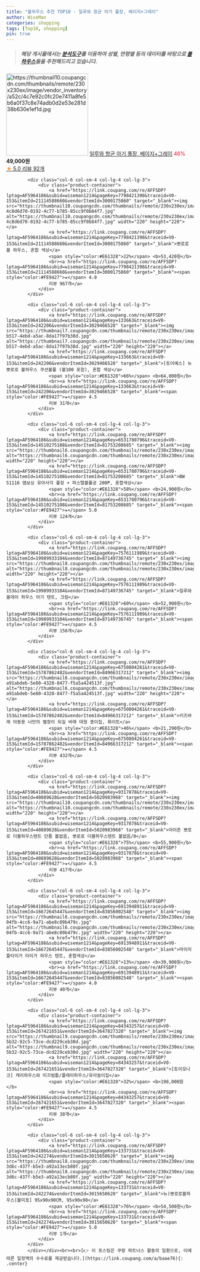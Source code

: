 ```yaml
---
title: "볼하우스 추천 TOP10 - 일루와 항균 아기 풀장, 베이지+그레이"
author: WiseMan
categories: shopping
tags: [Top10, shopping]
pin: true
---
```


> ##### 해당 게시물에서는 [**분석도구**](https://itemscout.io/)를 이용하여 **성별**, **연령별** 등의 데이터를 바탕으로 [**볼하우스**](https://link.coupang.com/a/baae76)들을 추천해드리고 있습니다.
<div class="container"><div class="row">
            <div class="col-6 col-sm-4 col-lg-4 col-lg-3">
                <div class="product-container">
                    <a href="https://link.coupang.com/re/AFFSDP?lptag=AF5964186&subid=wiseman1214&pageKey=7151851306&traceid=V0-153&itemId=17981758895&vendorItemId=84831638529" target="_blank"><img src="https://thumbnail10.coupangcdn.com/thumbnails/remote/230x230ex/image/vendor_inventory/a52c/4c7e92c0fc20e7411a8fe5b6a0f37c8e74adb0d2e53e281d38b630e1ef1d.jpg" alt="https://thumbnail10.coupangcdn.com/thumbnails/remote/230x230ex/image/vendor_inventory/a52c/4c7e92c0fc20e7411a8fe5b6a0f37c8e74adb0d2e53e281d38b630e1ef1d.jpg" width="220" height="220"></a>
                    <a href="https://link.coupang.com/re/AFFSDP?lptag=AF5964186&subid=wiseman1214&pageKey=7151851306&traceid=V0-153&itemId=17981758895&vendorItemId=84831638529" target="_blank">일루와 항균 아기 풀장, 베이지+그레이</a>
                    <span style="color:#E61328">46%</span> <b>49,000원</b>
                    <br><a href="https://link.coupang.com/re/AFFSDP?lptag=AF5964186&subid=wiseman1214&pageKey=7151851306&traceid=V0-153&itemId=17981758895&vendorItemId=84831638529" target="_blank"><span style="color:#FE9427">★</span> 5.0
                    리뷰 92개</a>
                </div>
            </div>
            
            <div class="col-6 col-sm-4 col-lg-4 col-lg-3">
                <div class="product-container">
                    <a href="https://link.coupang.com/re/AFFSDP?lptag=AF5964186&subid=wiseman1214&pageKey=7798421398&traceid=V0-153&itemId=21114588660&vendorItemId=3000175860" target="_blank"><img src="https://thumbnail10.coupangcdn.com/thumbnails/remote/230x230ex/image/retail/images/704162862350213-4c8d6d70-0192-4c77-b785-85cc9f0b84f7.jpg" alt="https://thumbnail10.coupangcdn.com/thumbnails/remote/230x230ex/image/retail/images/704162862350213-4c8d6d70-0192-4c77-b785-85cc9f0b84f7.jpg" width="220" height="220"></a>
                    <a href="https://link.coupang.com/re/AFFSDP?lptag=AF5964186&subid=wiseman1214&pageKey=7798421398&traceid=V0-153&itemId=21114588660&vendorItemId=3000175860" target="_blank">뽀로로 볼 하우스, 혼합 색상</a>
                    <span style="color:#E61328">22%</span> <b>53,420원</b>
                    <br><a href="https://link.coupang.com/re/AFFSDP?lptag=AF5964186&subid=wiseman1214&pageKey=7798421398&traceid=V0-153&itemId=21114588660&vendorItemId=3000175860" target="_blank"><span style="color:#FE9427">★</span> 4.0
                    리뷰 967개</a>
                </div>
            </div>
            
            <div class="col-6 col-sm-4 col-lg-4 col-lg-3">
                <div class="product-container">
                    <a href="https://link.coupang.com/re/AFFSDP?lptag=AF5964186&subid=wiseman1214&pageKey=133663&traceid=V0-153&itemId=242206&vendorItemId=3029466528" target="_blank"><img src="https://thumbnail7.coupangcdn.com/thumbnails/remote/230x230ex/image/vendor_inventory/images/2016/09/22/14/8/78e1af95-b517-4ebd-a5ac-8da17f97b38d.jpg" alt="https://thumbnail7.coupangcdn.com/thumbnails/remote/230x230ex/image/vendor_inventory/images/2016/09/22/14/8/78e1af95-b517-4ebd-a5ac-8da17f97b38d.jpg" width="220" height="220"></a>
                    <a href="https://link.coupang.com/re/AFFSDP?lptag=AF5964186&subid=wiseman1214&pageKey=133663&traceid=V0-153&itemId=242206&vendorItemId=3029466528" target="_blank">[토이예스] 뉴 뽀로로 볼하우스 쿠션볼풀 (볼100 포함), 혼합 색상</a>
                    <span style="color:#E61328">66%</span> <b>64,000원</b>
                    <br><a href="https://link.coupang.com/re/AFFSDP?lptag=AF5964186&subid=wiseman1214&pageKey=133663&traceid=V0-153&itemId=242206&vendorItemId=3029466528" target="_blank"><span style="color:#FE9427">★</span> 4.5
                    리뷰 31개</a>
                </div>
            </div>
            
            <div class="col-6 col-sm-4 col-lg-4 col-lg-3">
                <div class="product-container">
                    <a href="https://link.coupang.com/re/AFFSDP?lptag=AF5964186&subid=wiseman1214&pageKey=6531780796&traceid=V0-153&itemId=14510275108&vendorItemId=81753208685" target="_blank"><img src="https://thumbnail6.coupangcdn.com/thumbnails/remote/230x230ex/image/vendor_inventory/4f4f/1ffc2a9fee6345c261af385a33afe9d6ec89868e47400b2fe4d514359950.jpg" alt="https://thumbnail6.coupangcdn.com/thumbnails/remote/230x230ex/image/vendor_inventory/4f4f/1ffc2a9fee6345c261af385a33afe9d6ec89868e47400b2fe4d514359950.jpg" width="220" height="220"></a>
                    <a href="https://link.coupang.com/re/AFFSDP?lptag=AF5964186&subid=wiseman1214&pageKey=6531780796&traceid=V0-153&itemId=14510275108&vendorItemId=81753208685" target="_blank">BW 51116 엠보싱 유아사각 풀장 + 파스텔볼풀공 200P, 혼합색상</a>
                    <span style="color:#E61328">58%</span> <b>24,900원</b>
                    <br><a href="https://link.coupang.com/re/AFFSDP?lptag=AF5964186&subid=wiseman1214&pageKey=6531780796&traceid=V0-153&itemId=14510275108&vendorItemId=81753208685" target="_blank"><span style="color:#FE9427">★</span> 5.0
                    리뷰 124개</a>
                </div>
            </div>
            
            <div class="col-6 col-sm-4 col-lg-4 col-lg-3">
                <div class="product-container">
                    <a href="https://link.coupang.com/re/AFFSDP?lptag=AF5964186&subid=wiseman1214&pageKey=7576111989&traceid=V0-153&itemId=19989933104&vendorItemId=87149736745" target="_blank"><img src="https://thumbnail8.coupangcdn.com/thumbnails/remote/230x230ex/image/vendor_inventory/118b/bf66a663314c7e2ffa8b5d2be9a7b890156a9b849a0df91f7d68375ac7c9.jpg" alt="https://thumbnail8.coupangcdn.com/thumbnails/remote/230x230ex/image/vendor_inventory/118b/bf66a663314c7e2ffa8b5d2be9a7b890156a9b849a0df91f7d68375ac7c9.jpg" width="220" height="220"></a>
                    <a href="https://link.coupang.com/re/AFFSDP?lptag=AF5964186&subid=wiseman1214&pageKey=7576111989&traceid=V0-153&itemId=19989933104&vendorItemId=87149736745" target="_blank">일루와 올데이 하우스 아기 텐트, 크림</a>
                    <span style="color:#E61328">60%</span> <b>52,900원</b>
                    <br><a href="https://link.coupang.com/re/AFFSDP?lptag=AF5964186&subid=wiseman1214&pageKey=7576111989&traceid=V0-153&itemId=19989933104&vendorItemId=87149736745" target="_blank"><span style="color:#FE9427">★</span> 4.5
                    리뷰 156개</a>
                </div>
            </div>
            
            <div class="col-6 col-sm-4 col-lg-4 col-lg-3">
                <div class="product-container">
                    <a href="https://link.coupang.com/re/AFFSDP?lptag=AF5964186&subid=wiseman1214&pageKey=6750804261&traceid=V0-153&itemId=15787862482&vendorItemId=84966317212" target="_blank"><img src="https://thumbnail6.coupangcdn.com/thumbnails/remote/230x230ex/image/retail/images/3937046475195-a91abdeb-5e80-4328-8477-f5a5a424513f.jpg" alt="https://thumbnail6.coupangcdn.com/thumbnails/remote/230x230ex/image/retail/images/3937046475195-a91abdeb-5e80-4328-8477-f5a5a424513f.jpg" width="220" height="220"></a>
                    <a href="https://link.coupang.com/re/AFFSDP?lptag=AF5964186&subid=wiseman1214&pageKey=6750804261&traceid=V0-153&itemId=15787862482&vendorItemId=84966317212" target="_blank">키즈바래 아동용 너만의 별장이 되길 바래 대형 종이집, 화이트</a>
                    <span style="color:#E61328">46%</span> <b>21,290원</b>
                    <br><a href="https://link.coupang.com/re/AFFSDP?lptag=AF5964186&subid=wiseman1214&pageKey=6750804261&traceid=V0-153&itemId=15787862482&vendorItemId=84966317212" target="_blank"><span style="color:#FE9427">★</span> 4.5
                    리뷰 432개</a>
                </div>
            </div>
            
            <div class="col-6 col-sm-4 col-lg-4 col-lg-3">
                <div class="product-container">
                    <a href="https://link.coupang.com/re/AFFSDP?lptag=AF5964186&subid=wiseman1214&pageKey=9317878&traceid=V0-153&itemId=40889628&vendorItemId=5020983968" target="_blank"><img src="https://thumbnail10.coupangcdn.com/thumbnails/remote/230x230ex/image/vendor_inventory/9e73/5db32223a690ef7ef6ed30a4e5a651644e11f35d359f03fc3634c5899b71.jpg" alt="https://thumbnail10.coupangcdn.com/thumbnails/remote/230x230ex/image/vendor_inventory/9e73/5db32223a690ef7ef6ed30a4e5a651644e11f35d359f03fc3634c5899b71.jpg" width="220" height="220"></a>
                    <a href="https://link.coupang.com/re/AFFSDP?lptag=AF5964186&subid=wiseman1214&pageKey=9317878&traceid=V0-153&itemId=40889628&vendorItemId=5020983968" target="_blank">아이존 뽀로로 더블하우스텐트 단품 볼없음, 뽀로로 더블하우스텐트 볼없음/0</a>
                    <span style="color:#E61328">75%</span> <b>55,900원</b>
                    <br><a href="https://link.coupang.com/re/AFFSDP?lptag=AF5964186&subid=wiseman1214&pageKey=9317878&traceid=V0-153&itemId=40889628&vendorItemId=5020983968" target="_blank"><span style="color:#FE9427">★</span> 4.5
                    리뷰 417개</a>
                </div>
            </div>
            
            <div class="col-6 col-sm-4 col-lg-4 col-lg-3">
                <div class="product-container">
                    <a href="https://link.coupang.com/re/AFFSDP?lptag=AF5964186&subid=wiseman1214&pageKey=6913948911&traceid=V0-153&itemId=16672645447&vendorItemId=83856002548" target="_blank"><img src="https://thumbnail6.coupangcdn.com/thumbnails/remote/230x230ex/image/retail/images/2022/11/12/10/0/3e1d2130-04fb-4cc6-9a71-abe8c89b479c.jpg" alt="https://thumbnail6.coupangcdn.com/thumbnails/remote/230x230ex/image/retail/images/2022/11/12/10/0/3e1d2130-04fb-4cc6-9a71-abe8c89b479c.jpg" width="220" height="220"></a>
                    <a href="https://link.coupang.com/re/AFFSDP?lptag=AF5964186&subid=wiseman1214&pageKey=6913948911&traceid=V0-153&itemId=16672645447&vendorItemId=83856002548" target="_blank">마이리틀타이거 타이거 하우스 텐트, 혼합색상</a>
                    <span style="color:#E61328">13%</span> <b>39,900원</b>
                    <br><a href="https://link.coupang.com/re/AFFSDP?lptag=AF5964186&subid=wiseman1214&pageKey=6913948911&traceid=V0-153&itemId=16672645447&vendorItemId=83856002548" target="_blank"><span style="color:#FE9427">★</span> 4.0
                    리뷰 40개</a>
                </div>
            </div>
            
            <div class="col-6 col-sm-4 col-lg-4 col-lg-3">
                <div class="product-container">
                    <a href="https://link.coupang.com/re/AFFSDP?lptag=AF5964186&subid=wiseman1214&pageKey=84343257&traceid=V0-153&itemId=267421651&vendorItemId=3647827320" target="_blank"><img src="https://thumbnail9.coupangcdn.com/thumbnails/remote/230x230ex/image/operator/267421651/9dddf20e-5b32-92c5-73ce-dcd229ceb30d.jpg" alt="https://thumbnail9.coupangcdn.com/thumbnails/remote/230x230ex/image/operator/267421651/9dddf20e-5b32-92c5-73ce-dcd229ceb30d.jpg" width="220" height="220"></a>
                    <a href="https://link.coupang.com/re/AFFSDP?lptag=AF5964186&subid=wiseman1214&pageKey=84343257&traceid=V0-153&itemId=267421651&vendorItemId=3647827320" target="_blank">[토이모나크] 캐리하우스와 미끄럼틀/플레이하우스/유아놀이집</a>
                    <span style="color:#E61328">32%</span> <b>198,000원</b>
                    <br><a href="https://link.coupang.com/re/AFFSDP?lptag=AF5964186&subid=wiseman1214&pageKey=84343257&traceid=V0-153&itemId=267421651&vendorItemId=3647827320" target="_blank"><span style="color:#FE9427">★</span> 4.5
                    리뷰 38개</a>
                </div>
            </div>
            
            <div class="col-6 col-sm-4 col-lg-4 col-lg-3">
                <div class="product-container">
                    <a href="https://link.coupang.com/re/AFFSDP?lptag=AF5964186&subid=wiseman1214&pageKey=133731&traceid=V0-153&itemId=242274&vendorItemId=3015650620" target="_blank"><img src="https://thumbnail8.coupangcdn.com/thumbnails/remote/230x230ex/image/vendor_inventory/images/2016/09/22/14/3/d9e9d029-3d6c-437f-b5e3-a92a13ecb80f.jpg" alt="https://thumbnail8.coupangcdn.com/thumbnails/remote/230x230ex/image/vendor_inventory/images/2016/09/22/14/3/d9e9d029-3d6c-437f-b5e3-a92a13ecb80f.jpg" width="220" height="220"></a>
                    <a href="https://link.coupang.com/re/AFFSDP?lptag=AF5964186&subid=wiseman1214&pageKey=133731&traceid=V0-153&itemId=242274&vendorItemId=3015650620" target="_blank">뉴)뽀로로볼하우스[볼미포] 95x90x90CM, 95x90x90</a>
                    <span style="color:#E61328">76%</span> <b>54,500원</b>
                    <br><a href="https://link.coupang.com/re/AFFSDP?lptag=AF5964186&subid=wiseman1214&pageKey=133731&traceid=V0-153&itemId=242274&vendorItemId=3015650620" target="_blank"><span style="color:#FE9427">★</span> 5.0
                    리뷰 1개</a>
                </div>
            </div>
            </div></div><br><br>[👉 이 포스팅은 쿠팡 파트너스 활동의 일환으로, 이에 따른 일정액의 수수료를 제공받습니다.](https://link.coupang.com/a/baae76){: .center}